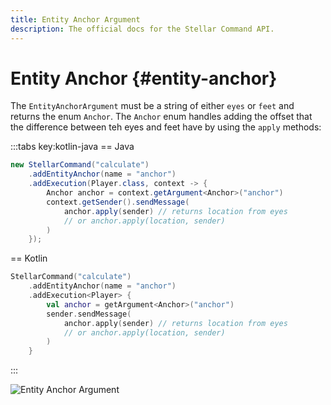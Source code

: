 ```yaml
---
title: Entity Anchor Argument
description: The official docs for the Stellar Command API.
---
```


# Entity Anchor {#entity-anchor}

The `EntityAnchorArgument` must be a string of either `eyes` or `feet` and returns the enum `Anchor`. The `Anchor` enum handles adding the offset that the difference between teh eyes and feet have by using the `apply` methods:

:::tabs key:kotlin-java
== Java
```Java
new StellarCommand("calculate")
    .addEntityAnchor(name = "anchor")
    .addExecution(Player.class, context -> {
        Anchor anchor = context.getArgument<Anchor>("anchor")    
        context.getSender().sendMessage(
            anchor.apply(sender) // returns location from eyes
            // or anchor.apply(location, sender)
        )
    });
```
== Kotlin
```Kotlin
StellarCommand("calculate")
    .addEntityAnchor(name = "anchor")
    .addExecution<Player> {
        val anchor = getArgument<Anchor>("anchor")    
        sender.sendMessage(
            anchor.apply(sender) // returns location from eyes
            // or anchor.apply(location, sender)
        )
    }
```
:::

<ArgumentParser placeholder="eyes" regex="^(feet|eyes)$" />

![Entity Anchor Argument](https://cdn.lutto.dev/stellar/gifs/entities/entity_anchor.gif)